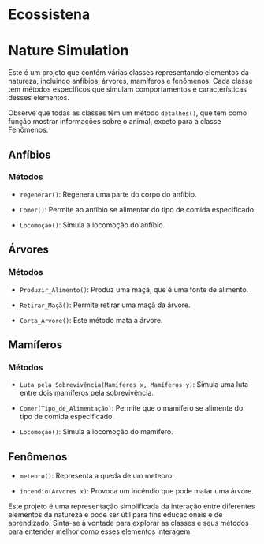 # Ecossistena
# Nature Simulation

Este é um projeto que contém várias classes representando elementos da natureza, incluindo anfíbios, árvores, mamíferos e fenômenos. Cada classe tem métodos específicos que simulam comportamentos e características desses elementos.

Observe que todas as classes têm um método `detalhes()`, que tem como função mostrar informações sobre o animal, exceto para a classe Fenômenos.

## Anfíbios

### Métodos

- `regenerar()`: Regenera uma parte do corpo do anfíbio.

- `Comer()`: Permite ao anfíbio se alimentar do tipo de comida especificado.

- `Locomoção()`: Simula a locomoção do anfíbio.

## Árvores

### Métodos

- `Produzir_Alimento()`: Produz uma maçã, que é uma fonte de alimento.

- `Retirar_Maçã()`: Permite retirar uma maçã da árvore.

- `Corta_Arvore()`: Este método mata a árvore.

## Mamíferos

### Métodos

- `Luta_pela_Sobrevivência(Mamíferos x, Mamíferos y)`: Simula uma luta entre dois mamíferos pela sobrevivência.

- `Comer(Tipo_de_Alimentação)`: Permite que o mamífero se alimente do tipo de comida especificado.

- `Locomoção()`: Simula a locomoção do mamífero.

## Fenômenos

- `meteoro()`: Representa a queda de um meteoro.

- `incendio(Arvores x)`: Provoca um incêndio que pode matar uma árvore.

Este projeto é uma representação simplificada da interação entre diferentes elementos da natureza e pode ser útil para fins educacionais e de aprendizado. Sinta-se à vontade para explorar as classes e seus métodos para entender melhor como esses elementos interagem.

